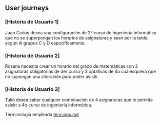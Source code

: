 ## User journeys

### [Historia de Usuario 1]
Juan Carlos desea una configuración de 2º curso de ingeniería informática que no se superpongan los horarios de asignaturas y sean por la tarde, según él grupos C y D específicamente.

### [Historia de Usuario 2]
Rosana necesita crear un horario del grado de matemáticas con 2 asignaturas obligatorias de 3er curso y 3 optativas de 4o cualesquiera que no supongan una alteración para poder asistir.

### [Historia de Usuario 3]
Tulio desea saber cualquier combinación de 4 asignaturas que le permita asisitr a 4o curso de ingeniería informática.

Terminología empleada [terminos.md](https://github.com/ChinChainis/Proyecto_Reparahorarios_IV2425/blob/Objetivo-1/docs/terminos.md)
